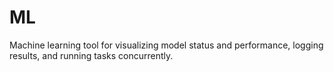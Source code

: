 # ML

Machine learning tool for visualizing model status and performance, logging results, and running tasks concurrently.

